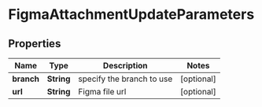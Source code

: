 

# FigmaAttachmentUpdateParameters

## Properties

Name | Type | Description | Notes
------------ | ------------- | ------------- | -------------
**branch** | **String** | specify the branch to use |  [optional]
**url** | **String** | Figma file url |  [optional]



